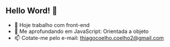 ## Hello Word! 🖖


- 🔭 Hoje trabalho com front-end
- 🌱 Me aprofundando em JavaScript: Orientada a objeto
- 📫 Cotate-me pelo e-mail: thiagocoelho.coelho2@gmail.com
<!-- - 👯 I’m looking to collaborate on ... -->
<!-- - 🤔 I’m looking for help with ... -->
<!-- - 💬 Ask me about ... -->
<!-- - 😄 Pronouns: ... -->
<!-- - ⚡ Fun fact: ... -->
